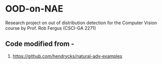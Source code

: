 # OOD-on-NAE

Research project on out of distribution detection for the Computer Vision course by Prof. Rob Fergus (CSCI-GA 2271)

## Code modified from -
1. https://github.com/hendrycks/natural-adv-examples
